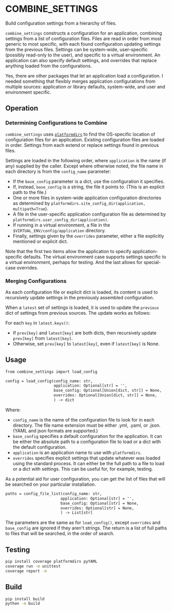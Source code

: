 # COMBINE_SETTINGS
Build configuration settings from a hierarchy of files.

`combine_settings` constructs a configuration for an application, combining settings from a list of
configuration files. Files are read in order from most generic to most specific,
with each found configuration updating settings from the previous files. Settings can be system-wide,
user-specific (possibly read-only to the user),
and specific to a virtual environment.
An application can also specify default settings, and overrides that replace anything
loaded from the configurations.

Yes, there are other packages that let an application load a configuration.
I needed something that flexibly merges application configurations from multiple
sources: application or library defaults, system-wide, and user and environment specific.

## Operation
### Determining Configurations to Combine
`combine_settings` uses [`platformdirs`](https://pypi.org/project/platformdirs/)
to find the OS-specific location of configuration files for an application.
Existing configuration files are loaded in order. Settings from each extend or
replace settings found in previous files.

Settings are loaded in the following order, where `application` is the name
(if any) supplied by the caller. Except where otherwise noted, the file
name in each directory is from the `config_name` parameter:

* If the `base_config` parameter is a dict, use the configuration it specifies.
* If, instead, `base_config` is a string, the file it points to. (This is an explicit path to the file.)
* One or more files in system-wide application configuration directories as determined by `platformdirs.site_config_dir(application, multipath=True`).
* A file in the user-specific application configuration file as determined by `platformdirs.user_config_dir(application)`.
* If running in a virtual environment, a file in the `$VIRTUAL_ENV/config/application` directory.
* Finally, settings given by the `overrides` parameter, either a file explicitly mentioned or explicit dict.

Note that the first two items allow the application to specify application-specific
defaults. The virtual environment case supports settings specific to a virtual
environment, perhaps for testing. And the last allows for special-case overrides.

### Merging Configurations
As each configuration file or explicit dict is loaded, its content is used to recursively update
settings in the previously assembled configuration.

When a `latest` set of settings is loaded, it is used to update the `previous`
dict of settings from previous sources. The update works as follows:

For each `key` in `latest.keys()`:
* If `prev[key]` and `latest[key]` are both dicts, then recursively update `prev[key]` from `latest[key]`.
* Otherwise, set `prev[key]` to `latest[key]`, even if `latest[key]` is None.

## Usage
```python3.7
from combine_settings import load_config

config = load_config(config_name: str,
                     application: Optional[str] = '',
                     base_config: Optional[Union[dict, str]] = None,
                     overrides: Optional[Union[dict, str]] = None,
                     ) -> dict
```
Where:
* `config_name` is the name of the configuration file to
look for in each directory. The file name extension must be either .yml, .yaml, or .json.
(YAML and json formats are supported.)
* `base_config` specifies a default configuration for the application. 
It can be either the absolute path to a configuration file to load or a dict with the default configuration.
* `application` is an application name to use with `platformdirs`.
* `overrides` specifies explicit settings that update whatever was loaded
using the standard process. It can either be the full path to a file
to load or a dict with settings.
This can be useful for, for example, testing.

As a potential aid for user configuration, you can get the list of files
that will be searched on your particular installation.

```python3.7
paths = config_file_list(config_name: str,
                        application: Optional[str] = '',
                        base_config: Optional[str] = None,
                        overrides: Optional[str] = None,
                        ) -> List[str]
```
The parameters are the same as for `load_config()`, except `overrides`
and `base_config` are ignored if they aren't strings. The return is
a list of full paths to files that will be searched, in the order of search.
## Testing
```bash
pip install coverage platformdirs pyYAML
coverage run -m unittest
coverage report -m
```
## Build
```bash
pip install build
python -m build
```
